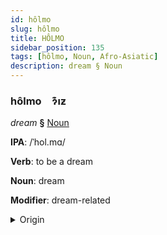 ```yaml
---
id: hôlmo
slug: hôlmo
title: HÔLMO
sidebar_position: 135
tags: [hôlmo, Noun, Afro-Asiatic]
description: dream § Noun
---
```


### hôlmo&emsp;<span kind="abugida">ɂ͊ıƶ</span>

*dream* **§** [Noun](../../tags/Noun)

**IPA**: /ˈhol.mɑ/

**Verb**: to be a dream

**Noun**: dream

**Modifier**: dream-related

<details>
    <summary>Origin</summary>
    Maltese ħolma /ˈħɔl.ma/<br/>
    <em>Afro-Asiatic Language Family</em>
</details>